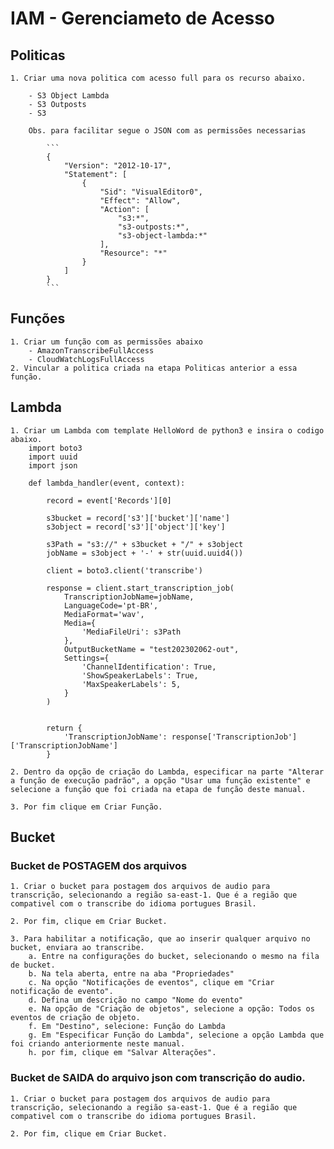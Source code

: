 # IAM - Gerenciameto de Acesso

## Politicas

    1. Criar uma nova politica com acesso full para os recurso abaixo.

        - S3 Object Lambda
        - S3 Outposts
        - S3

        Obs. para facilitar segue o JSON com as permissões necessarias

            ```
            {
                "Version": "2012-10-17",
                "Statement": [
                    {
                        "Sid": "VisualEditor0",
                        "Effect": "Allow",
                        "Action": [
                            "s3:*",
                            "s3-outposts:*",
                            "s3-object-lambda:*"
                        ],
                        "Resource": "*"
                    }
                ]
            }
            ```

## Funções

    1. Criar um função com as permissões abaixo
        - AmazonTranscribeFullAccess
        - CloudWatchLogsFullAccess
    2. Vincular a politica criada na etapa Politicas anterior a essa função.

## Lambda

    1. Criar um Lambda com template HelloWord de python3 e insira o codigo abaixo.
        import boto3
        import uuid
        import json

        def lambda_handler(event, context):

            record = event['Records'][0]
            
            s3bucket = record['s3']['bucket']['name']
            s3object = record['s3']['object']['key']
            
            s3Path = "s3://" + s3bucket + "/" + s3object
            jobName = s3object + '-' + str(uuid.uuid4())

            client = boto3.client('transcribe')

            response = client.start_transcription_job(
                TranscriptionJobName=jobName,
                LanguageCode='pt-BR',
                MediaFormat='wav',
                Media={
                    'MediaFileUri': s3Path
                },
                OutputBucketName = "test202302062-out",
                Settings={
                    'ChannelIdentification': True,
                    'ShowSpeakerLabels': True,
                    'MaxSpeakerLabels': 5,
                }
            )


            return {
                'TranscriptionJobName': response['TranscriptionJob']['TranscriptionJobName']
            }

    2. Dentro da opção de criação do Lambda, especificar na parte "Alterar a função de execução padrão", a opção "Usar uma função existente" e selecione a função que foi criada na etapa de função deste manual.

    3. Por fim clique em Criar Função.

## Bucket

### Bucket de POSTAGEM dos arquivos

    1. Criar o bucket para postagem dos arquivos de audio para transcrição, selecionando a região sa-east-1. Que é a região que compativel com o transcribe do idioma portugues Brasil. 

    2. Por fim, clique em Criar Bucket.

    3. Para habilitar a notificação, que ao inserir qualquer arquivo no bucket, enviara ao transcribe.
        a. Entre na configurações do bucket, selecionando o mesmo na fila de bucket.
        b. Na tela aberta, entre na aba "Propriedades"
        c. Na opção "Notificações de eventos", clique em "Criar notificação de evento".
        d. Defina um descrição no campo "Nome do evento"
        e. Na opção de "Criação de objetos", selecione a opção: Todos os eventos de criação de objeto.
        f. Em "Destino", selecione: Função do Lambda
        g. Em "Especificar Função do Lambda", selecione a opção Lambda que foi criando anteriormente neste manual.
        h. por fim, clique em "Salvar Alterações".
    
### Bucket de SAIDA do arquivo json com transcrição do audio. 

    1. Criar o bucket para postagem dos arquivos de audio para transcrição, selecionando a região sa-east-1. Que é a região que compativel com o transcribe do idioma portugues Brasil. 

    2. Por fim, clique em Criar Bucket.    
